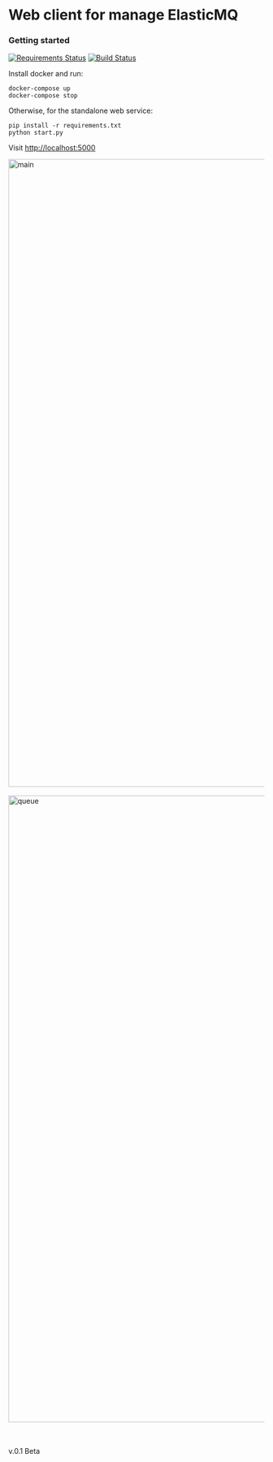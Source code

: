 # Web client for manage ElasticMQ

### Getting started
[![Requirements Status](https://requires.io/github/ArtyomAnohin/ElasticmqUI/requirements.svg?branch=feature%2Fadd_error_alert)](https://requires.io/github/ArtyomAnohin/ElasticmqUI/requirements/?branch=feature%2Fadd_error_alert)
[![Build Status](https://travis-ci.org/ArtyomAnohin/ElasticmqUI.svg?branch=master)](https://travis-ci.org/ArtyomAnohin/ElasticmqUI)

Install docker and run:
```
docker-compose up
docker-compose stop
```
Otherwise, for the standalone web service:
```
pip install -r requirements.txt
python start.py
```
Visit [http://localhost:5000](http://localhost:5000)

<img width="1236" alt="main" src="https://user-images.githubusercontent.com/12786801/37246411-2cb87c16-24b1-11e8-9581-2b4e26cd9fef.png">
<br><br>
<img width="1234" alt="queue" src="https://user-images.githubusercontent.com/12786801/37246412-2f907c04-24b1-11e8-8d69-dcb4d74004cd.png">

<br><br>
v.0.1 Beta